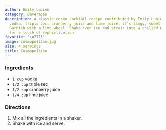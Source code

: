 ```yaml
---
author: Emily Lubien
category: Beverages
description: A classic cosmo cocktail recipe contributed by Emily Lubien. Made with
  vodka, triple sec, cranberry juice and lime juice, it's tangy, sweet-tart and refreshing.
  Garnish with a lime wheel. Shake over ice and strain into a chilled martini glass
  for a touch of sophistication.
favorite: "\u2713"
image: cosmopolitan.jpg
size: 4 servings
title: Cosmopolitan
---
```


### Ingredients

* `1 cup` vodka
* `1/2 cup` triple sec
* `1/2 cup` cranberry juice
* `1/4 cup` lime juice

### Directions

1. Mix all the ingredients in a shaker.
2. Shake with ice and serve.
